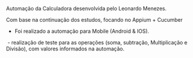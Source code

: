 Automação da Calculadora desenvolvida pelo Leonardo Menezes.

Com base na continuação dos estudos, focando no Appium + Cucumber


- Foi realizado a automação para Mobile (Android & IOS).

  - realização de teste para as operações (soma, subtração, Multiplicação e Divisão), com valores informados na automação.
 


